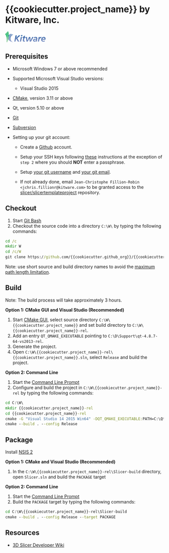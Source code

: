 {{cookiecutter.project_name}} by Kitware, Inc.
================================

![{{cookiecutter.project_name}} by Kitware, Inc.](Applications/App/Resources/Images/LogoFull.png?raw=true)

Prerequisites
-------------

* Microsoft Windows 7 or above recommended

* Supported Microsoft Visual Studio versions:
    * Visual Studio 2015

* [CMake](http://cmake.org/cmake/resources/software.html), version 3.11 or above

* Qt, version 5.10 or above

* [Git](http://git-scm.com/downloads)

* [Subversion](http://www.sliksvn.com/en/download)

* Setting up your git account:

    * Create a [Github](https://github.com) account.

    * Setup your SSH keys following [these](https://help.github.com/articles/generating-ssh-keys) instructions at the
    exception of `step 2` where you should __NOT__ enter a passphrase.

    * Setup [your git username](https://help.github.com/articles/setting-your-username-in-git) and [your git email](https://help.github.com/articles/setting-your-email-in-git).

    * If not already done, email `Jean-Christophe Fillion-Robin <jchris.fillionr@kitware.com>` to be granted access to
    the [slicer/slicertemplateproject](https://kwgitlab.kitware.com/slicer/slicertemplateproject) repository.

Checkout
--------

1. Start [Git Bash](https://help.github.com/articles/set-up-git#need-a-quick-lesson-about-terminalterminalgit-bashthe-command-line)
2. Checkout the source code into a directory `C:\W\` by typing the following commands:

```bat
cd /c
mkdir W
cd /c/W
git clone https://github.com/{{cookiecutter.github_org}}/{{cookiecutter.project_name}}.git {{cookiecutter.project_name}}
```

Note: use short source and build directory names to avoid the [maximum path length limitation](http://msdn.microsoft.com/en-us/library/windows/desktop/aa365247%28v=vs.85%29.aspx#maxpath).

Build
-----
Note: The build process will take approximately 3 hours.

<b>Option 1: CMake GUI and Visual Studio (Recommended)</b>

1. Start [CMake GUI](https://cmake.org/runningcmake/), select source directory `C:\W\{{cookiecutter.project_name}}` and set build directory to `C:\W\{{cookiecutter.project_name}}-rel`.
2. Add an entry `QT_QMAKE_EXECUTABLE` pointing to `C:\D\Support\qt-4.8.7-64-vs2013-rel`.
2. Generate the project.
3. Open `C:\W\{{cookiecutter.project_name}}-rel\{{cookiecutter.project_name}}.sln`, select `Release` and build the project.

<b>Option 2: Command Line</b>

1. Start the [Command Line Prompt](http://windows.microsoft.com/en-us/windows/command-prompt-faq)
2. Configure and build the project in `C:\W\{{cookiecutter.project_name}}-rel` by typing the following commands:

```bat
cd C:\W\
mkdir {{cookiecutter.project_name}}-rel
cd {{cookiecutter.project_name}}-rel
cmake -G "Visual Studio 14 2015 Win64" -DQT_QMAKE_EXECUTABLE:PATH=C:\Qt\5.9.1\msvc2015_64\bin\qmake.exe ..\{{cookiecutter.project_name}}
cmake --build . --config Release
```

Package
-------

Install [NSIS 2](http://sourceforge.net/projects/nsis/files/)

<b>Option 1: CMake and Visual Studio (Recommended)</b>

1. In the `C:\W\{{cookiecutter.project_name}}-rel\Slicer-build` directory, open `Slicer.sln` and build the `PACKAGE` target

<b>Option 2: Command Line</b>

1. Start the [Command Line Prompt](http://windows.microsoft.com/en-us/windows/command-prompt-faq)
2. Build the `PACKAGE` target by typing the following commands:

```bat
cd C:\W\{{cookiecutter.project_name}}-rel\Slicer-build
cmake --build . --config Release --target PACKAGE
```

Resources
---------
* [3D Slicer Developer Wiki](http://wiki.slicer.org/slicerWiki/index.php/Documentation/Nightly/Developers)
